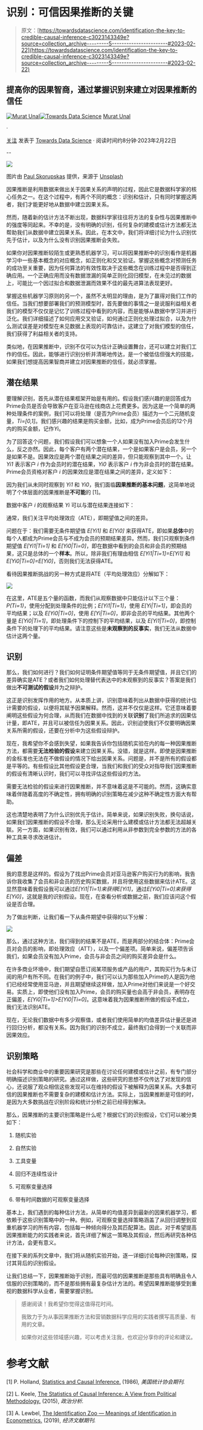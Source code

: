 # 识别：可信因果推断的关键

> 原文：[https://towardsdatascience.com/identification-the-key-to-credible-causal-inference-c3023143349e?source=collection_archive---------5-----------------------#2023-02-22](https://towardsdatascience.com/identification-the-key-to-credible-causal-inference-c3023143349e?source=collection_archive---------5-----------------------#2023-02-22)

## 提高你的因果智商，通过掌握识别来建立对因果推断的信任

[](https://medium.com/@murat.unal?source=post_page-----c3023143349e--------------------------------)[![Murat Unal](../Images/9f00db7597d7ece01213a6b0589c87d8.png)](https://medium.com/@murat.unal?source=post_page-----c3023143349e--------------------------------)[](https://towardsdatascience.com/?source=post_page-----c3023143349e--------------------------------)[![Towards Data Science](../Images/a6ff2676ffcc0c7aad8aaf1d79379785.png)](https://towardsdatascience.com/?source=post_page-----c3023143349e--------------------------------) [Murat Unal](https://medium.com/@murat.unal?source=post_page-----c3023143349e--------------------------------)

·

[关注](https://medium.com/m/signin?actionUrl=https%3A%2F%2Fmedium.com%2F_%2Fsubscribe%2Fuser%2F15a64c9fc55d&operation=register&redirect=https%3A%2F%2Ftowardsdatascience.com%2Fidentification-the-key-to-credible-causal-inference-c3023143349e&user=Murat+Unal&userId=15a64c9fc55d&source=post_page-15a64c9fc55d----c3023143349e---------------------post_header-----------) 发表于 [Towards Data Science](https://towardsdatascience.com/?source=post_page-----c3023143349e--------------------------------) · 阅读时间约8分钟·2023年2月22日[](https://medium.com/m/signin?actionUrl=https%3A%2F%2Fmedium.com%2F_%2Fvote%2Ftowards-data-science%2Fc3023143349e&operation=register&redirect=https%3A%2F%2Ftowardsdatascience.com%2Fidentification-the-key-to-credible-causal-inference-c3023143349e&user=Murat+Unal&userId=15a64c9fc55d&source=-----c3023143349e---------------------clap_footer-----------)

--

[](https://medium.com/m/signin?actionUrl=https%3A%2F%2Fmedium.com%2F_%2Fbookmark%2Fp%2Fc3023143349e&operation=register&redirect=https%3A%2F%2Ftowardsdatascience.com%2Fidentification-the-key-to-credible-causal-inference-c3023143349e&source=-----c3023143349e---------------------bookmark_footer-----------)![](../Images/a11824c6853cbc713984143488ab3d6b.png)

图片由 [Paul Skorupskas](https://unsplash.com/@pawelskor?utm_source=medium&utm_medium=referral) 提供，来源于 [Unsplash](https://unsplash.com/?utm_source=medium&utm_medium=referral)

因果推断是利用数据来做出关于因果关系的声明的过程，因此它是数据科学家的核心任务之一。在这个过程中，有两个不同的概念：识别和估计，只有同时掌握这两者，我们才能更好地从数据中建立因果关系。

然而，随着新的估计方法不断出现，数据科学家往往将方法的复杂性与因果推断中的强度等同起来。不幸的是，没有明确的识别，任何复杂的建模或估计方法都无法帮助我们从数据中建立因果关系。因此，在本文中，我们将详细讨论为什么识别优先于估计，以及为什么没有识别因果推断会失败。

如果你对因果推断较陌生或更熟悉机器学习，可以将因果推断中的识别看作是机器学习中一些基本概念的对应概念，如正则化和交叉验证。掌握这些概念对预测任务的成功至关重要，因为任何算法的有效性取决于这些概念在训练过程中是否得到正确应用。一个正确应用而没有数据泄漏的简单正则化回归模型，在未见过的数据上，可能比一个因过拟合和数据泄漏而效果不佳的最先进算法表现更好。

掌握这些机器学习原则的另一个，虽然不太明显的理由，是为了赢得对我们工作的信任。当我们想要部署我们的预测模型时，首先要做的事情之一是说服利益相关者我们的模型不仅仅是记忆了训练过程中看到的内容，而是能够从数据中学习并进行泛化。我们详细描述了如何应用交叉验证，如何通过正则化处理过拟合，以及为什么测试误差是对模型在未见数据上表现的可靠估计。这建立了对我们模型的信任，我们获得了利益相关者的支持。

类似地，在因果推断中，识别不仅可以为估计正确设置舞台，还可以建立对我们工作的信任。因此，能够进行识别分析并清晰地传达，是一个被低估但强大的技能，如果我们想提高因果智商并建立对因果推断的信任，就必须掌握。

## 潜在结果

要理解识别，首先从潜在结果框架开始是有用的。假设我们感兴趣的是回答成为Prime会员是否会导致客户在亚马逊在线商店上花费更多。因为这是一个简单的两种处理条件的案例，我们可以将处理（是否为Prime会员）描述为一个二元随机变量，*Ti=[0,1]*。我们感兴趣的结果是购买金额，比如，成为Prime会员后的12个月内的购买金额，记作*Yi*。

为了回答这个问题，我们假设我们可以想象一个人如果没有加入Prime会发生什么，反之亦然。因此，每个客户有两个潜在结果，一个是如果客户是会员，另一个是如果不是。因果效应是两个潜在结果之间的差异，但只能观察到其中一个。让 *Yi1* 表示客户 *i* 作为会员时的潜在结果，*Yi0* 表示客户 *i* 作为非会员时的潜在结果。Prime会员资格对客户 *i* 的因果效应是潜在结果之间的差异，定义如下：

因为我们从未同时观察到 *Yi1* 和 *Yi0*，我们面临**因果推断的基本问题**，这简单地说明了个体层面的因果推断是**不可能**的 [1]。

数据中客户 *i* 的观察结果 *Yi* 可以与潜在结果连接如下：

通常，我们关注平均处理效应（ATE），即期望值之间的差异。

问题在于：我们需要无条件期望值 *E[Yi1]* 和 *E[Yi0]* 来获得ATE，即如果**总体**中的每个人都成为Prime会员与不成为会员的预期结果差异。然而，我们只观察到条件期望值 *E[Yi1|Ti=1]* 和 *E[Yi0|Ti=0]*，即在数据中看到的会员和非会员的预期结果，这只是总体的一个**样本**。所以，除非我们有理由相信 *E[Yi1|Ti=1]=E[Yi1]* 和 *E[Yi0|Ti=0]=E[Yi0]*，否则我们无法获得ATE。

看待因果推断挑战的另一种方式是将ATE（平均处理效应）分解如下：

![](../Images/fa48dec9e78b135e988ecac191f513d6.png)

在这里，ATE是五个量的函数，而我们从观察数据中只能估计以下三个量：*P(Ti=1)*，使用分配到处理条件的比例；*E[Yi1|Ti=1]*，使用 *E[Yi|Ti=1]*，即会员的平均结果；以及 *E[Yi0|Ti=0]*，使用 *E[Yi|Ti=0]*，即非会员的平均结果。其他两个量是 *E[Yi0|Ti=1]*，即处理条件下的控制下的平均结果，以及 *E[Yi1|Ti=0]*，即控制条件下的处理下的平均结果。请注意这些是**未观察到的反事实**，我们无法从数据中估计这两个量。

## 识别

那么，我们如何进行？我们如何证明条件期望值等同于无条件期望值，并且它们的差异确实是ATE？或者我们如何处理替代表达中的未观察到的反事实？答案是我们做出**不可测试的假设**并为之辩护。

这正是识别发挥作用的地方。从本质上讲，识别意味着列出从数据中获得的统计估计需要的假设，以便将其赋予因果解释。然而，这并不仅仅是这样。它还意味着要阐明这些假设为何合理，从而我们在数据中找到的关联**识别**了我们所追求的因果估计量，即ATE，并且可以被信任为因果关系。因此，识别迫使我们不仅要明确因果关系所需的假设，还要在分析中为这些假设辩护。

现在，我希望你不会感到失望，如果我告诉你包括随机实验在内的每一种因果推断方法，都需要**无法检验的假设**来建立因果关系。没错，就是这样。即使是因果推断的金标准也无法在不做假设的情况下给出因果关系。问题是，并不是所有的假设都是平等的。有些假设比其他假设更合理，当我们和我们的受众对指导我们因果推断的假设有清晰认识时，我们可以寻找评估这些假设的方法。

需要无法检验的假设来进行因果推断，并不意味着这是不可能的。然而，这确实意味着伴随着高度的不确定性，拥有明确的识别策略在减少这种不确定性方面大有帮助。

这也清楚地表明了为什么识别优先于估计。简单来说，如果识别失败，换句话说，如果我们因果推断的假设不合理，那么无论采用什么建模或估计方法都无法超越关联。另一方面，如果识别有效，我们可以通过利用从非参数到完全参数的方法的各种工具来寻求改进估计。

## 偏差

我的意思是这样的。假设为了找出Prime会员对亚马逊客户购买行为的影响，我告诉你我收集了会员和非会员的历史购买数据，并且将使用这些数据来估计ATE。这显然意味着我假设我可以通过*E[Yi1|Ti=1]*来获得*E[Yi1]*，通过*E[Yi0|Ti=0]*来获得*E[Yi0]*，这就是我的识别假设。现在，在查看分析或数据之前，我们应该问这个假设是否合理。

为了做出判断，让我们看一下从条件期望中获得的以下分解：

![](../Images/0eaf986824d3d5bdb5274c943cfecef1.png)

那么，通过这种方法，我们得到的结果不是ATE，而是两部分的结合体：Prime会员对会员的影响，即处理效应（ATT），以及一个偏差项。简单来说，偏差项告诉我们，如果会员没有加入Prime，会员与非会员之间的购买差异会是什么。

在许多商业环境中，我们期望自愿订阅某项服务或产品的用户，其购买行为与未订阅的用户有所不同。在我们的例子中，我们可以认为那些加入Prime的人是因为他们已经经常使用亚马逊，并且期望继续这样做，加入Prime对他们来说是一个好交易。实质上，即使他们没有加入Prime，会员的购买量也会高于非会员，表明存在正偏差，*E[Yi0|Ti=1]>E[Yi0|Ti=0]*。这意味着我为因果推断所做的假设不成立，我们无法识别ATE。

现在，无论我们数据中有多少观察值，或者我们使用简单的均值差异估计量还是进行回归分析，都没有关系。因为我们的识别不成立，最终我们会得到一个关联而非因果效应。

## **识别策略**

社会科学和商业中的重要因果研究是那些在讨论任何建模或估计之前，有专门部分明确描述识别策略的研究。通过这样做，这些研究的思想不仅传达了对发现的信心，还说服了观众相信这些发现可以在维持的假设下被解释为因果关系。大多数可信的因果推断也不需要复杂的建模和估计方法。实际上，当因果推断是可信的时，是因为大多数挑战在识别阶段和统计分析之前已经得到解决。

那么，因果推断的主要识别策略是什么呢？根据它们的识别假设，它们可以被分类如下：

1.  随机实验

1.  自然实验

1.  工具变量

1.  回归不连续性设计

1.  可观察变量选择

1.  带有时间数据的可观察变量选择

基本上，我们遇到的每种估计方法，从简单的均值差异到最新的因果机器学习，都依赖于这些识别策略中的一种。例如，可观察变量选择策略涵盖了从回归调整到双重机器学习的所有内容，包括每一种倾向得分及其匹配算法。因此，对于希望提高因果推断能力的实践者来说，首先详细了解这一策略及其假设，然后再研究各种估计方法，会更有意义。

在接下来的系列文章中，我们将从随机实验开始，逐一详细讨论每种识别策略，探讨其背后的识别假设。

让我们总结一下，因果推断始于识别，而最可信的因果推断是那些具有明确且令人信服的识别策略的，而不是那些拥有最复杂估计方法的。希望因果推断能够受到重视的数据科学从业者，需要掌握识别。

> 感谢阅读！我希望你觉得这值得花时间。
> 
> 我致力于为从事因果推断方法和营销数据科学应用的实践者撰写高质量、有用的文章。
> 
> 如果你对这些领域感兴趣，可以考虑关注我，也欢迎分享你的评论和建议。

# 参考文献

[1] P. Holland, [Statistics and Causal Inference.](https://www.tandfonline.com/doi/abs/10.1080/01621459.1986.10478354) (1986)*, 美国统计协会期刊.*

[2] L. Keele, [The Statistics of Causal Inference: A View from Political Methodology.](https://www.cambridge.org/core/journals/political-analysis/article/abs/statistics-of-causal-inference-a-view-from-political-methodology/314EFF877ECB1B90A1452D10D4E24BB3) (2015), *政治分析.*

[3] A. Lewbel, [The Identification Zoo — Meanings of Identification in Econometrics.](https://www.aeaweb.org/articles?id=10.1257%2Fjel.20181361) (2019), *经济文献期刊.*
